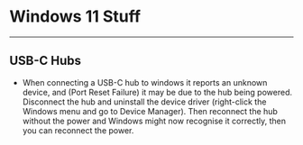 # Windows 11 Stuff

---

## USB-C Hubs

* When connecting a USB-C hub to windows it reports an unknown device, and (Port
  Reset Failure) it may be due to the hub being powered. Disconnect the hub and
  uninstall the device driver (right-click the Windows menu and go to Device
  Manager). Then reconnect the hub without the power and Windows might now
  recognise it correctly, then you can reconnect the power.
